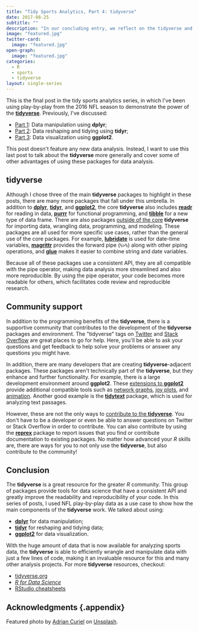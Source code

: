 ```yaml
---
title: "Tidy Sports Analytics, Part 4: tidyverse"
date: 2017-08-25
subtitle: ""
description: "In our concluding entry, we reflect on the tidyverse and look at resources for future learning."
image: "featured.jpg"
twitter-card:
  image: "featured.jpg"
open-graph:
  image: "featured.jpg"
categories:
  - R
  - sports
  - tidyverse
layout: single-series
---
```




This is the final post in the tidy sports analytics series, in which I've been using play-by-play from the 2016 NFL season to demonstrate the power of the [**tidyverse**](http://www.tidyverse.org/). Previously, I've discussed:

- [Part 1](/blog/tidy-sports-analytics/2017-06-09-tidy-sports-analytics-part-1-dplyr/): Data manipulation using **dplyr**;
- [Part 2](/blog/tidy-sports-analytics/2017-06-25-tidy-sports-analytics-part-2-tidyr/): Data reshaping and tidying using **tidyr**;
- [Part 3](/blog/tidy-sports-analytics/2017-07-20-tidy-sports-analytics-part-3-ggplot2/): Data visualization using **ggplot2**.

This post doesn't feature any new data analysis. Instead, I want to use this last post to talk about the **tidyverse** more generally and cover some of other advantages of using these packages for data analysis.

## tidyverse

Although I chose three of the main **tidyverse** packages to highlight in these posts, there are many more packages that fall under this umbrella. In addition to [**dplyr**](http://dplyr.tidyverse.org/), [**tidyr**](http://tidyr.tidyverse.org/), and [**ggplot2**](http://ggplot2.tidyverse.org/), the core **tidyverse** also includes [**readr**](http://readr.tidyverse.org/) for reading in data, [**purrr**](http://purrr.tidyverse.org/) for functional programming, and [**tibble**](http://tibble.tidyverse.org/) for a new type of data frame. There are also packages [outside of the core](http://www.tidyverse.org/packages/) **tidyverse** for importing data, wrangling data, programming, and modeling. These packages are all used for more specific use cases, rather than the general use of the core packages. For example, [**lubridate**](http://lubridate.tidyverse.org/) is used for date-time variables, [**magrittr**](http://magrittr.tidyverse.org/) provides the forward pipe (`%>%`) along with other piping operations, and [**glue**](https://github.com/tidyverse/glue) makes it easier to combine string and date variables.

Because all of these packages use a consistent API, they are all compatible with the pipe operator, making data analysis more streamlined and also more reproducible. By using the pipe operator, your code becomes more readable for others, which facilitates code review and reproducible research.

## Community support

In addition to the programming benefits of the **tidyverse**, there is a supportive community that contributes to the development of the **tidyverse** packages and environment. The "tidyverse" tags on [Twitter](https://twitter.com/search?q=%23tidyverse&src=typd) and [Stack Overflow](https://stackoverflow.com/questions/tagged/tidyverse) are great places to go for help. Here, you'll be able to ask your questions and get feedback to help solve your problems or answer any questions you might have.

In addition, there are many developers that are creating **tidyverse**-adjacent packages. These packages aren't technically part of the **tidyverse**, but they enhance and further functionality. For example, there is a large development environment around **ggplot2**. These [extensions to **ggplot2**](https://exts.ggplot2.tidyverse.org/) provide additional compatible tools such as [network graphs](https://github.com/thomasp85/ggraph), [joy plots](https://github.com/clauswilke/ggjoy), and [animation](https://github.com/dgrtwo/gganimate). Another good example is the [**tidytext**](https://github.com/juliasilge/tidytext) package, which is used for analyzing text passages.

However, these are not the only ways to [contribute to the **tidyverse**](http://www.tidyverse.org/contribute/). You don't have to be a developer or even be able to answer questions on Twitter or Stack Overflow in order to contribute. You can also contribute by using the [**reprex**](http://reprex.tidyverse.org/) package to report issues that you find or contribute documentation to existing packages. No matter how advanced your *R* skills are, there are ways for you to not only use the **tidyverse**, but also contribute to the community!

## Conclusion

The **tidyverse** is a great resource for the greater *R* community. This group of packages provide tools for data science that have a consistent API and greatly improve the readability and reproducibility of your code. In this series of posts, I used NFL play-by-play data as a use case to show how the main components of the **tidyverse** work. We talked about using:

- [**dplyr**](/blog/tidy-sports-analytics/2017-06-09-tidy-sports-analytics-part-1-dplyr/) for data manipulation;
- [**tidyr**](/blog/tidy-sports-analytics/2017-06-25-tidy-sports-analytics-part-2-tidyr/) for reshaping and tidying data;
- [**ggplot2**](/blog/tidy-sports-analytics/2017-07-20-tidy-sports-analytics-part-3-ggplot2/) for data visualization.

With the huge amount of data that is now available for analyzing sports data, the **tidyverse** is able to efficiently wrangle and manipulate data with just a few lines of code, making it an invaluable resource for this and many other analysis projects. For more **tidyverse** resources, checkout:

- [tidyverse.org](http://www.tidyverse.org/)
- [*R for Data Science*](http://r4ds.had.co.nz/)
- [RStudio cheatsheets](https://www.rstudio.com/resources/cheatsheets/)


## Acknowledgments {.appendix}

Featured photo by <a href="https://unsplash.com/@hencetheboom?utm_content=creditCopyText&utm_medium=referral&utm_source=unsplash">Adrian Curiel</a> on <a href="https://unsplash.com/photos/photo-of-assorted-nfl-football-collection-uS4an493LkY?utm_content=creditCopyText&utm_medium=referral&utm_source=unsplash">Unsplash</a>.
  
